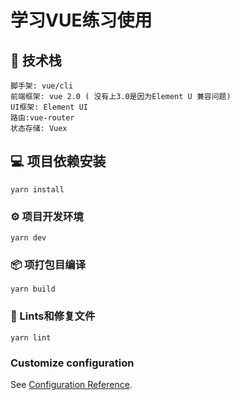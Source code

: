 
# 学习VUE练习使用

## 🚀 技术栈
```
脚手架: vue/cli 
前端框架: vue 2.0 ( 没有上3.0是因为Element U 兼容问题)
UI框架: Element UI 
路由:vue-router
状态存储: Vuex
```
## 💻 项目依赖安装

```
yarn install
```

### ⚙️ 项目开发环境

```
yarn dev
```

### 📦 项打包目编译

```
yarn build
```

###  🛵 Lints和修复文件

```
yarn lint
```

### Customize configuration

See [Configuration Reference](https://cli.vuejs.org/config/).
